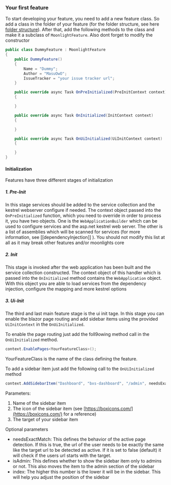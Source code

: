 ### Your first feature

To start developing your feature, you need to add a new feature class. So add a class in the folder of your feature (for the folder structure, see here [folder structure](/moonlight/dev/folderStructure)). After that, add the following methods to the class and make it a subclass of `MoonlightFeature`. Also dont forget to modify the constructor

```csharp
public class DummyFeature : MoonlightFeature  
{  
    public DummyFeature()  
    {        
	    Name = "Dummy";  
        Author = "MasuOwO";  
        IssueTracker = "your issue tracker url";  
    }  

    public override async Task OnPreInitialized(PreInitContext context)  
    {

    }  

    public override async Task OnInitialized(InitContext context)  
    {

    }  

    public override async Task OnUiInitialized(UiInitContext context)  
    {

    }  
}
```

#### Initialization
Features have three different stages of initialization

##### 1. Pre-Init
In this stage services should be added to the service collection and the kestrel webserver configure if needed. The context object passed into the `OnPreInitialized` function, which you need to override in order to process it, you have two objects. One is the `WebApplicationBuilder` which can be used to configure services and the asp.net kestrel web server. The other is a list of assemblies which will be scanned for services (for more information, see [[dependencyInjection]] ). You should not modify this list at all as it may break other features and/or moonlights core

##### 2. Init
This stage is invoked after the web application has been built and the service collection constructed. The context object of this handler which is passed into the `OnInitialized` method contains the `WebApplication` object. With this object you are able to load services from the dependency injection, configure the mapping and more kestrel options

##### 3. Ui-Init
The third and last main feature stage is the ui init tage. In this stage you can enable the blazor page routing and add sidebar items using the provided `UiInitContext` in the `OnUiInitialized`.

To enable the page routing just add the foll9owing method call in the `OnUiInitialized` method.

```csharp
context.EnablePages<YourFeatureClass>();
```

YourFeatureClass is the name of the class defining the feature.

To add a sidebar item just add the following call to the `OnUiInitialized` method

```csharp
context.AddSidebarItem("Dashboard", "bxs-dashboard", "/admin", needsExactMatch: true, isAdmin: true, index: 10324);
```

Parameters:
1. Name of the sidebar item
2. The icon of the sidebar item (see [https://boxicons.com/](https://boxicons.com/) for a reference)
3. The target of your sidebar item

Optional parameters
- needsExactMatch: This defines the behavior of the active page detection. If this is true, the url of the user needs to be exactly the same like the target url to be detected as active. If it is set to false (default) it will check if the users url starts with the target.
- isAdmin: This defines whether to show the sidebar item only to admins or not. This also moves the item to the admin section of the sidebar
- index: The higher this number is the lower it will be in the sidebar. This will help you adjust the position of the sidebar